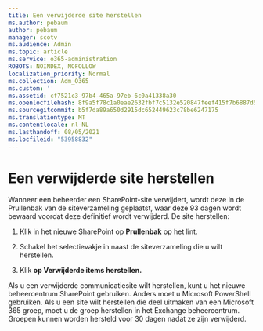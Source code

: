 ```yaml
---
title: Een verwijderde site herstellen
ms.author: pebaum
author: pebaum
manager: scotv
ms.audience: Admin
ms.topic: article
ms.service: o365-administration
ROBOTS: NOINDEX, NOFOLLOW
localization_priority: Normal
ms.collection: Adm_O365
ms.custom: ''
ms.assetid: cf7521c3-97b4-465a-97eb-6c0a41338a30
ms.openlocfilehash: 8f9a5f78c1a0eae2632fbf7c5132e520847feef415f7b6887d5d7796af720304
ms.sourcegitcommit: b5f7da89a650d2915dc652449623c78be6247175
ms.translationtype: MT
ms.contentlocale: nl-NL
ms.lasthandoff: 08/05/2021
ms.locfileid: "53958832"
---
```

# <a name="restore-a-deleted-site"></a>Een verwijderde site herstellen

Wanneer een beheerder een SharePoint-site verwijdert, wordt deze in de Prullenbak van de siteverzameling geplaatst, waar deze 93 dagen wordt bewaard voordat deze definitief wordt verwijderd. De site herstellen:
  
1. Klik in het nieuwe SharePoint op **Prullenbak** op het lint. 
    
2. Schakel het selectievakje in naast de siteverzameling die u wilt herstellen.
    
3. Klik **op Verwijderde items herstellen.**
    
Als u een verwijderde communicatiesite wilt herstellen, kunt u het nieuwe beheercentrum SharePoint gebruiken. Anders moet u Microsoft PowerShell gebruiken. Als u een site wilt herstellen die deel uitmaken van een Microsoft 365 groep, moet u de groep herstellen in het Exchange beheercentrum. Groepen kunnen worden hersteld voor 30 dagen nadat ze zijn verwijderd.
  

